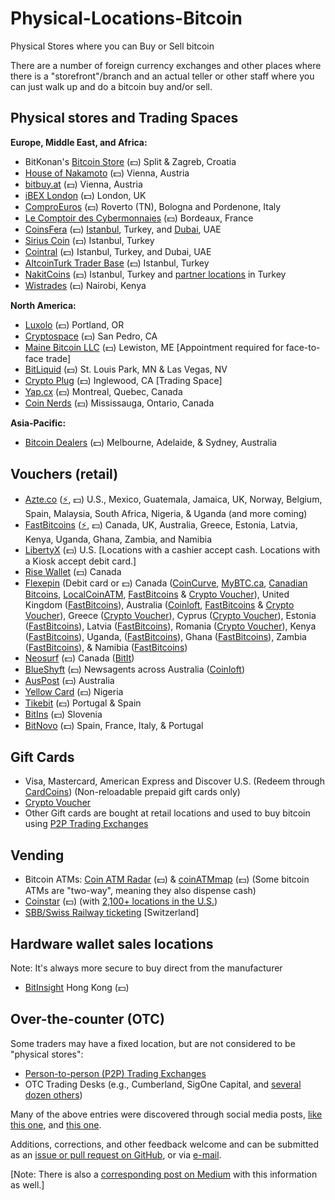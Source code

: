 # Physical-Locations-Bitcoin
Physical Stores where you can Buy or Sell bitcoin

There are a number of foreign currency exchanges and other places where there is a "storefront"/branch and an actual teller or other staff where you can just walk up and do a bitcoin buy and/or sell.

**Physical stores and Trading Spaces**
--------------------------------------

**Europe, Middle East, and Africa:**

-   BitKonan's [Bitcoin Store](https://www.bitcoinpit.de/bitcoin-store) (💵) Split & Zagreb, Croatia
-   [House of Nakamoto](https://www.thehouseofnakamoto.com/en/standort) (💵) Vienna, Austria
-   [bitbuy.at](https://bitbuy.at/contact/us) (💵) Vienna, Austria
-   [iBEX London](https://www.ibex-bitcoin.com/) (💵) London, UK
-   [ComproEuros](https://comproeuro.it/) (💵) Roverto (TN), Bologna and Pordenone, Italy
-   [Le Comptoir des Cybermonnaies](https://www.lecomptoirdescybermonnaies.fr/acheter-vendre-cryptomonnaies-comptoir) (💵) Bordeaux, France
-   [CoinsFera](https://www.coinsfera.com/) (💵) [Istanbul](https://www.coinsfera.com/en/branches?branch=istanbul), Turkey, and [Dubai](https://www.coinsfera.com/en/branches?branch=dubai), UAE
-   [Sirius Coin](https://www.siriuscoin.com/) (💵) Istanbul, Turkey
-   [Cointral](https://cointral.com/our-branches) (💵) Istanbul, Turkey, and Dubai, UAE
-   [AltcoinTurk Trader Base](https://np.reddit.com/r/Altcointurk/comments/c033pd) (💵) Istanbul, Turkey
-   [NakitCoins](https://nakitcoins.com/) (💵) Istanbul, Turkey and [partner locations](https://nakitcoins.com/partners-locator) in Turkey
-   [Wistrades](https://twitter.com/FxUndisputed) (💵) Nairobi, Kenya

**North America:**

-   [Luxolo](https://luxolo.io/) (💵) Portland, OR
-   [Cryptospace](https://www.cryptospaceus.com/otc) (💵) San Pedro, CA
-   [Maine Bitcoin LLC](https://maine-bitcoin.com/office-lewiston) (💵) Lewiston, ME [Appointment required for face-to-face trade]
-   [BitLiquid](https://bit-liquid.com/contact#33eb8977-7de6-41b4-a017-4ec6a198f98b) (💵) St. Louis Park, MN & Las Vegas, NV
-   [Crypto Plug](https://www.cryptopluginglewood.com/) (💵) Inglewood, CA [Trading Space]
-   [Yap.cx](https://yap.cx/) (💵) Montreal, Quebec, Canada
-   [Coin Nerds](https://coinnerds.ca/) (💵) Mississauga, Ontario, Canada

**Asia-Pacific:**

-   [Bitcoin Dealers](https://bitcoindealers.com.au/buy-bitcoins.html) (💵) Melbourne, Adelaide, & Sydney, Australia

Vouchers (retail)
-----------------

-   [Azte.co](https://azte.co/#find_a_vendor) ([⚡](https://lightningnetworkstores.com/wallets), 💵) U.S., Mexico, Guatemala, Jamaica, UK, Norway, Belgium, Spain, Malaysia, South Africa, Nigeria, & Uganda (and more coming)
-   [FastBitcoins](https://fastbitcoins.com/#locations) ([⚡](https://lightningnetworkstores.com/wallets), 💵) Canada, UK, Australia, Greece, Estonia, Latvia, Kenya, Uganda, Ghana, Zambia, and Namibia
-   [LibertyX](https://libertyx.com/) (💵) U.S. [Locations with a cashier accept cash. Locations with a Kiosk accept debit card.]
-   [Rise Wallet](https://www.risewallet.com/locations) (💵) Canada
-   [Flexepin](https://www.flexepin.com/sales_outlet_finder) (Debit card or 💵) Canada ([CoinCurve](https://coincurve.com/), [MyBTC.ca](https://mybtc.ca/buy-bitcoin-with-flexepin-canada), [Canadian Bitcoins](https://www.canadianbitcoins.com/), [LocalCoinATM](https://localcoinatm.com/flexepin-v3/#flexepin-form), [FastBitcoins](https://fastbitcoins.com/voucher) & [Crypto Voucher](https://cryptovoucher.io/redeem-now)), United Kingdom ([FastBitcoins](https://fastbitcoins.com/voucher)), Australia ([Coinloft](https://www.coinloft.com.au/buy/flexepin), [FastBitcoins](https://fastbitcoins.com/voucher) & [Crypto Voucher](https://cryptovoucher.io/redeem-now)), Greece ([Crypto Voucher](https://cryptovoucher.io/redeem-now)), Cyprus ([Crypto Voucher](https://cryptovoucher.io/redeem-now)), Estonia ([FastBitcoins](https://fastbitcoins.com/voucher)), Latvia ([FastBitcoins](https://fastbitcoins.com/voucher)), Romania ([Crypto Voucher](https://cryptovoucher.io/redeem-now)), Kenya ([FastBitcoins](https://fastbitcoins.com/voucher)), Uganda, ([FastBitcoins](https://fastbitcoins.com/voucher)), Ghana ([FastBitcoins](https://fastbitcoins.com/voucher)), Zambia ([FastBitcoins](https://fastbitcoins.com/voucher)), & Namibia ([FastBitcoins](https://fastbitcoins.com/voucher))
-   [Neosurf](https://www.neosurf.com/en_GB/application/findcard) (💵) Canada ([BitIt](https://bitit.io/))
-   [BlueShyft](https://coinloft-locations.blueshyft.com.au/) (💵) Newsagents across Australia ([Coinloft](https://coinloft.com.au/buy/blueonline))
-   [AusPost](https://www.coindesk.com/australia-post-now-lets-customers-buy-bitcoin-at-over-3500-outlets) (💵) Australia
-   [Yellow Card](https://www.yellowcard.io/locations) (💵) Nigeria
-   [Tikebit](https://tikebit.com/map#marker=null&panel=false&lat=40.19146303804063&lng=-4.696655273437501&zoom=7) (💵) Portugal & Spain
-   [BitIns](https://www.bitins.net/#map-module) (💵) Slovenia
-   [BitNovo](https://www.bitnovo.com/bitcoin-selling-point-en) (💵) Spain, France, Italy, & Portugal

Gift Cards
----------

-   Visa, Mastercard, American Express and Discover U.S. (Redeem through [CardCoins](https://www.cardcoins.co/)) (Non-reloadable prepaid gift cards only)
-   [Crypto Voucher](https://cryptovoucher.io/#giftCard)
-   Other Gift cards are bought at retail locations and used to buy bitcoin using [P2P Trading Exchanges](https://medium.com/@cointastical/p2p-otc-exchanges-e-g-localbitcoins-bisq-hodlhodl-etc-20f293a2c72e)

Vending
-------

-   Bitcoin ATMs: [Coin ATM Radar](https://coinatmradar.com/) (💵) & [coinATMmap](https://coinatmmap.com/) (💵) (Some bitcoin ATMs are "two-way", meaning they also dispense cash)
-   [Coinstar](https://www.coinstar.com/bitcoin) (💵) (with [2,100+ locations in the U.S.](https://coinme.com/kiosks))
-   [SBB/Swiss Railway ticketing](https://www.sbb.ch/en/station-services/services/further-services/ticket-machine-services/bitcoin.html) [Switzerland]

Hardware wallet sales locations
-------------------------------

Note: It's always more secure to buy direct from the manufacturer

-   [BitInsight](http://bitinsighthk.com/what.html) Hong Kong (💵)

Over-the-counter (OTC)
----------------------

Some traders may have a fixed location, but are not considered to be "physical stores":

-   [Person-to-person (P2P) Trading Exchanges](https://medium.com/@cointastical/p2p-otc-exchanges-e-g-localbitcoins-bisq-hodlhodl-etc-20f293a2c72e)
-   OTC Trading Desks (e.g., Cumberland, SigOne Capital, and [several dozen others](https://medium.com/@cointastical/bitcoin-crypto-otc-trading-desks-7f77276c6dc))

Many of the above entries were discovered through social media posts, [like this one](https://twitter.com/parisforpres/status/1174324943850524672), and [this one](https://twitter.com/FxUndisputed/status/1359338797687840772).

Additions, corrections, and other feedback welcome and can be submitted as an [issue or pull request on GitHub](https://github.com/cointastical/Physical-Locations-Bitcoin), or via [e-mail](mailto://cointastical@gmail.com).

[Note: There is also a [corresponding post on Medium](https://cointastical.medium.com/physical-stores-where-you-can-buy-or-sell-bitcoin-9a28686fb625) with this information as well.]
